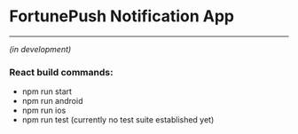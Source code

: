 # FortunePush Notification App 
---
<i>(in development)</i>

### React build commands:
* npm run start
* npm run android
* npm run ios
* npm run test (currently no test suite established yet)
